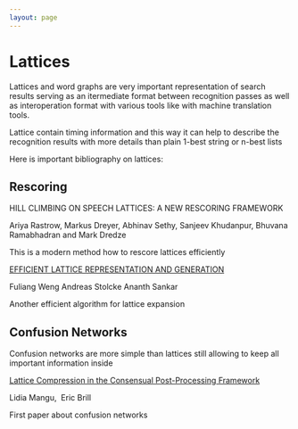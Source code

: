 ```yaml
---
layout: page 
---
```

# Lattices


Lattices and word graphs are very important representation of search results serving as an itermediate format between recognition passes as well as interoperation format with various tools like with machine translation tools.

Lattice contain timing information and this way it can help to describe the recognition results with more details than plain 1-best string or n-best lists

Here is important bibliography on lattices:

## Rescoring

HILL CLIMBING ON SPEECH LATTICES: A NEW RESCORING FRAMEWORK 
 
Ariya Rastrow, Markus Dreyer, Abhinav Sethy, Sanjeev Khudanpur, Bhuvana Ramabhadran and Mark Dredze

This is a modern method how to rescore lattices efficiently

[ EFFICIENT LATTICE REPRESENTATION AND GENERATION](http://citeseer.ist.psu.edu/viewdoc/summary?doi=10.1.1.156.8310 )

Fuliang Weng Andreas Stolcke Ananth Sankar

Another efficient algorithm for lattice expansion

## Confusion Networks

Confusion networks are more simple than lattices still allowing to keep all important information inside

[ Lattice Compression in the Consensual Post-Processing Framework](http://citeseer.ist.psu.edu/viewdoc/summary?doi=10.1.1.24.7488 )

Lidia Mangu,  Eric Brill

First paper about confusion networks



